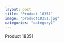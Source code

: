 ```yaml
---
layout: post
title: "Product 18351"
image: "product18351.jpg"
categories: "category1"
---
```

Product 18351
